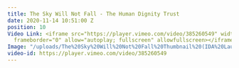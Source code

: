 ```yaml
---
title: The Sky Will Not Fall - The Human Dignity Trust
date: 2020-11-14 10:51:00 Z
position: 10
Video Link: <iframe src="https://player.vimeo.com/video/385260549" width="640" height="360"
  frameborder="0" allow="autoplay; fullscreen" allowfullscreen></iframe>
Image: "/uploads/The%20Sky%20Will%20Not%20Fall%20Thumbnail%20(IDA%20Laurels).jpg"
video-id: https://player.vimeo.com/video/385260549
---
```


